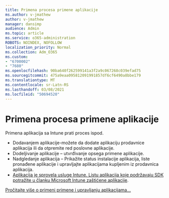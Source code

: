 ```yaml
---
title: Primena procesa primene aplikacije
ms.author: v-jmathew
author: v-jmathew
manager: dansimp
audience: Admin
ms.topic: article
ms.service: o365-administration
ROBOTS: NOINDEX, NOFOLLOW
localization_priority: Normal
ms.collection: Adm_O365
ms.custom:
- "6700002"
- "7680"
ms.openlocfilehash: 90ba640f262599141a3f2a9c067268c039efad75
ms.sourcegitcommit: 475a9eaa095812091991857df6cf6490a8bbe179
ms.translationtype: MT
ms.contentlocale: sr-Latn-RS
ms.lasthandoff: 03/08/2021
ms.locfileid: "50694520"
---
```

# <a name="intune-app-deployment-process"></a>Primena procesa primene aplikacije

Primena aplikacija sa Intune prati proces ispod.

- Dodavanjem aplikacije-možete da dodate aplikaciju prodavnice aplikacija ili da otpremite red poslovne aplikacije.
- Dodeljivanje aplikacije – utvrđivanje opsega primene aplikacije.
- Nadgledanje aplikacija – Prikažite status instalacije aplikacija, liste pronađene aplikacije i upravljajte aplikacijama kupljenim iz prodavnica aplikacija.
- [Aplikacija je sprovela usluge Intune. Listu aplikacija koje podržavaju SDK potražite u članku Microsoft Intune zaštićene aplikacije](https://docs.microsoft.com/mem/intune/apps/apps-supported-intune-apps).

[Pročitajte više o primeni primene i upravljanju aplikacijama...](https://docs.microsoft.com/mem/intune/apps/app-management)

